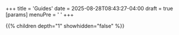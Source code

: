 +++
title = 'Guides'
date = 2025-08-28T08:43:27-04:00
draft = true
[params]
  menuPre = '<i class="fa-solid fa-book"></i> '
+++

{{% children depth="1" showhidden="false" %}}
